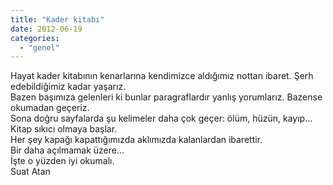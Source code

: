 ```yaml
---
title: "Kader kitabı"
date: 2012-06-19
categories: 
  - "genel"
---
```


Hayat kader kitabının kenarlarına kendimizce aldığımız nottan ibaret. Şerh edebildiğimiz kadar yaşarız.  
Bazen başımıza gelenleri ki bunlar paragraflardır yanlış yorumlarız. Bazense okumadan geçeriz.  
Sona doğru sayfalarda şu kelimeler daha çok geçer: ölüm, hüzün, kayıp…  
Kitap sıkıcı olmaya başlar.  
Her şey kapağı kapattığımızda aklımızda kalanlardan ibarettir.  
Bir daha açılmamak üzere…  
İşte o yüzden iyi okumalı.  
Suat Atan
